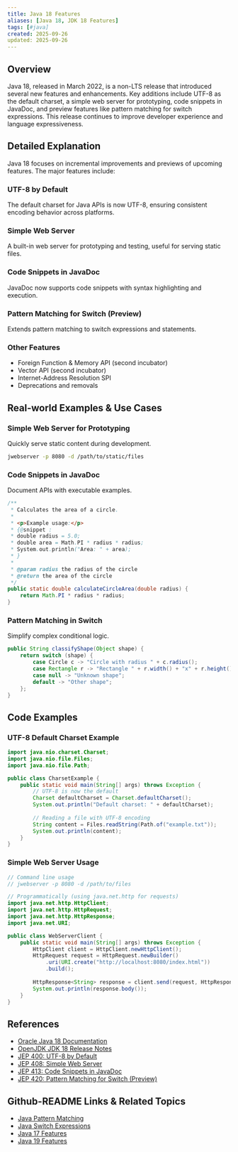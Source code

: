 ```yaml
---
title: Java 18 Features
aliases: [Java 18, JDK 18 Features]
tags: [#java]
created: 2025-09-26
updated: 2025-09-26
---
```


## Overview

Java 18, released in March 2022, is a non-LTS release that introduced several new features and enhancements. Key additions include UTF-8 as the default charset, a simple web server for prototyping, code snippets in JavaDoc, and preview features like pattern matching for switch expressions. This release continues to improve developer experience and language expressiveness.

## Detailed Explanation

Java 18 focuses on incremental improvements and previews of upcoming features. The major features include:

### UTF-8 by Default
The default charset for Java APIs is now UTF-8, ensuring consistent encoding behavior across platforms.

### Simple Web Server
A built-in web server for prototyping and testing, useful for serving static files.

### Code Snippets in JavaDoc
JavaDoc now supports code snippets with syntax highlighting and execution.

### Pattern Matching for Switch (Preview)
Extends pattern matching to switch expressions and statements.

### Other Features
- Foreign Function & Memory API (second incubator)
- Vector API (second incubator)
- Internet-Address Resolution SPI
- Deprecations and removals

## Real-world Examples & Use Cases

### Simple Web Server for Prototyping
Quickly serve static content during development.

```bash
jwebserver -p 8080 -d /path/to/static/files
```

### Code Snippets in JavaDoc
Document APIs with executable examples.

```java
/**
 * Calculates the area of a circle.
 * 
 * <p>Example usage:</p>
 * {@snippet :
 * double radius = 5.0;
 * double area = Math.PI * radius * radius;
 * System.out.println("Area: " + area);
 * }
 * 
 * @param radius the radius of the circle
 * @return the area of the circle
 */
public static double calculateCircleArea(double radius) {
    return Math.PI * radius * radius;
}
```

### Pattern Matching in Switch
Simplify complex conditional logic.

```java
public String classifyShape(Object shape) {
    return switch (shape) {
        case Circle c -> "Circle with radius " + c.radius();
        case Rectangle r -> "Rectangle " + r.width() + "x" + r.height();
        case null -> "Unknown shape";
        default -> "Other shape";
    };
}
```

## Code Examples

### UTF-8 Default Charset Example

```java
import java.nio.charset.Charset;
import java.nio.file.Files;
import java.nio.file.Path;

public class CharsetExample {
    public static void main(String[] args) throws Exception {
        // UTF-8 is now the default
        Charset defaultCharset = Charset.defaultCharset();
        System.out.println("Default charset: " + defaultCharset);
        
        // Reading a file with UTF-8 encoding
        String content = Files.readString(Path.of("example.txt"));
        System.out.println(content);
    }
}
```

### Simple Web Server Usage

```java
// Command line usage
// jwebserver -p 8080 -d /path/to/files

// Programmatically (using java.net.http for requests)
import java.net.http.HttpClient;
import java.net.http.HttpRequest;
import java.net.http.HttpResponse;
import java.net.URI;

public class WebServerClient {
    public static void main(String[] args) throws Exception {
        HttpClient client = HttpClient.newHttpClient();
        HttpRequest request = HttpRequest.newBuilder()
            .uri(URI.create("http://localhost:8080/index.html"))
            .build();
        
        HttpResponse<String> response = client.send(request, HttpResponse.BodyHandlers.ofString());
        System.out.println(response.body());
    }
}
```

## References

- [Oracle Java 18 Documentation](https://docs.oracle.com/en/java/javase/18/)
- [OpenJDK JDK 18 Release Notes](https://openjdk.org/projects/jdk/18/)
- [JEP 400: UTF-8 by Default](https://openjdk.org/jeps/400)
- [JEP 408: Simple Web Server](https://openjdk.org/jeps/408)
- [JEP 413: Code Snippets in JavaDoc](https://openjdk.org/jeps/413)
- [JEP 420: Pattern Matching for Switch (Preview)](https://openjdk.org/jeps/420)

## Github-README Links & Related Topics

- [Java Pattern Matching](java-pattern-matching/)
- [Java Switch Expressions](java-switch-expressions/)
- [Java 17 Features](java-17-features/)
- [Java 19 Features](java-19-features/)
